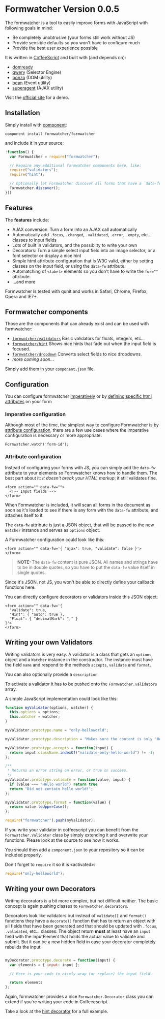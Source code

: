 # Formwatcher Version 0.0.5

The formwatcher is a tool to easily improve forms with JavaScript with following goals in mind:

- Be completely unobtrusive (your forms still work without JS)
- Provide sensible defaults so you won't have to configure much
- Provide the best user experience possible

It is written in [CoffeeScript][] and built with (and depends on):

  - [domready][]
  - [qwery][] (Selector Engine)
  - [bonzo][] (DOM utility)
  - [bean][] (Event utility)
  - [superagent][] (AJAX utility)

[domready]: https://github.com/ded/domready
[qwery]: https://github.com/ded/qwery
[bonzo]: https://github.com/ded/bonzo
[bean]: https://github.com/fat/bean
[superagent]: http://visionmedia.github.com/superagent/

[coffeescript]: http://coffeescript.org/


Visit the [official site](http://www.formwatcher.org/) for a demo.


## Installation

Simply install with [component](https://github.com/component/component):

    component install formwatcher/formwatcher

and include it in your source:

```javascript
!function() {
  var Formwatcher = require("formwatcher");

  // Require any additional formwatcher components here, like:
  require("validators");
  require("hint");

  // Optionally let Formwatcher discover all forms that have a `data-fw` field:
  Formwatcher.discover();
}()
```

## Features

The **features** include:

- AJAX conversion: Turn a form into an AJAX call automatically
- Automatically add `.focus`, `.changed`, `.validated`, `.error`, `.empty`, etc... classes to input fields
- Lots of built in validators, and the possibilty to write your own
- Decorators: Turn a simple select input field into an image selector, or a font selector or display a nice hint
- Simple html attribute configuration that is W3C valid, either by setting classes on the input field, or using the `data-fw` attribute.
- Automatching of `<label>` elements so you don't have to write the `for=""` attribute.
- ...and more

Formwatcher is tested with qunit and works in Safari, Chrome, Firefox, Opera and IE7+.


## Formwatcher components

Those are the components that can already exist and can be used with formwatcher:

- [`formwatcher/validators`](https://github.com/formwatcher/validators) Basic validators for floats, integers, etc...
- [`formwatcher/hint`](https://github.com/formwatcher/hint) Shows nice hints that fade out when the input field is focused.
- [`formwatcher/dropdown`](https://github.com/formwatcher/dropdown) Converts select fields to nice dropdowns.
- *more coming soon...*

Simply add them in your `component.json` file.



## Configuration

You can configure formwatcher [imperatively](#imperative-configuration) or by
[defining specific html attributes](#attribute-configuration) on your form


### Imperative configuration

Although most of the time, the simplest way to configure Formwatcher is by
[attribute configuration](#attribute-configuration), there are a few use cases
where the imperative configuration is necessary or more appropriate:

    Formwatcher.watch('form-id');


### Attribute configuration

Instead of configuring your forms with JS, you can simply add the `data-fw`
attribute to your elements so Formwatcher knows how to handle them. The best
part about it: _it doesn't break your HTML markup_; it still validates fine.


    <form action="" data-fw="">
      <!-- Input fields -->
    </form>

When Formwatcher is included, it will scan all forms in the document as soon as
it's loaded to see if there is any form with the `data-fw` attribute, and attaches
itself to it.

The `data-fw` attribute is just a JSON object, that will be passed to the new
`Watcher` instance and serves as `options` object.

A Formwatcher configuration could look like this:

    <form action="" data-fw='{ "ajax": true, "validate": false }'>
    </form>

> __NOTE:__ The `data-fw` content is pure JSON. All names and strings have to be
> in double quotes, so you have to put the `data-fw` value itself in single quotes.

Since it's JSON, not JS, you won't be able to directly define your callback
functions here.

You can directly configure decorators or validators inside this JSON object:

    <form action="" data-fw='{
      "validate": true,
      "Hint": { "auto": true },
      "Float": { "decimalMark": "," }
    }'>
    </form>


## Writing your own Validators

Writing validators is very easy. A validator is a class that gets an `options`
object and a `Watcher` instance in the constructor. The instance must have the
field `name` and respond to the methods `accepts`, `validate`  and `format`.

You can also optionally provide a `description`.

To activate a validator it has to be pushed onto the `Formwatcher.validators`
array.

A simple JavaScript implementation could look like this:

```javascript
function myValidator(options, watcher) {
  this.options = options;
  this.watcher = watcher;
}

myValidator.prototype.name = "only-helloworld";

myValidator.prototype.description = "Makes sure the content is only 'Hello world'.";

myValidator.prototype.accepts = function(input) {
  return input.className.indexOf("validate-only-hello-world") != -1;
};

/**
 * Returns an error string on error, or true on success.
 */
myValidator.prototype.validate = function(value, input) {
  if (value === "Hello world") return true
  return "Did not contain hello world!";
};

myValidator.prototype.format = function(value) {
  return value.toUpperCase();
};

require("formwatcher").push(myValidator);

```

If you write your validator in coffeescript you can benefit from the
`Formwatcher.Validator` class by simply extending it and overwrite your
functions. Please look at the source to see how it works.


You should then add a `component.json` to your repository so it can be included properly.

Don't forget to `require` it so it is «activated»:

```javascript
require("only-helloworld");
```

## Writing your own Decorators


Writing decorators is a bit more complex, but not difficult neither.
The basic concept is again pushing classes to `Formwatcher.decorators`.

Decorators look like validators but instead of `validate()` and `format()`
functions they have a `decorate()` function that has to return an object with
all fields that have been generated and that should be updated with `.focus`,
`.validated`, etc... classes.
The object return **must** at least have an `input` field with the InputElement
that holds the actual value to validate and submit. But it can be a new hidden
field in case your decorator completely rebuilds the input.


```javascript

myDecorator.prototype.decorate = function(input) {
  var elements = { input: input };

  // Here is your code to nicely wrap (or replace) the input field.

  return elements
};
```

Again, formwatcher provides a nice `Formwatcher.Decorator` class you can extend
if you're writing your code in Coffeeescript.

Take a look at the [hint decorator](https://github.com/formwatcher/hint) for a full example.


